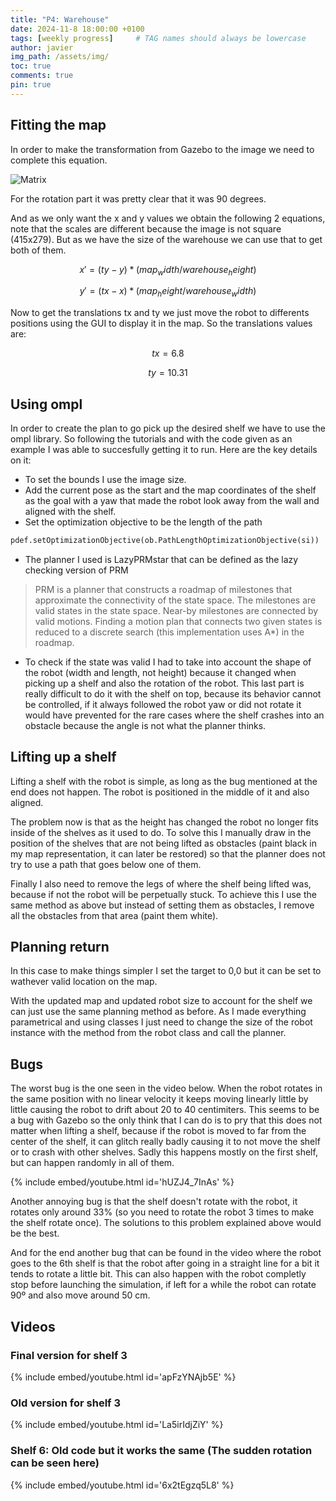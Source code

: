 ```yaml
---
title: "P4: Warehouse"
date: 2024-11-8 18:00:00 +0100
tags: [weekly progress]     # TAG names should always be lowercase
author: javier
img_path: /assets/img/
toc: true
comments: true
pin: true
---
```


## Fitting the map

In order to make the transformation from Gazebo to the image we need to complete this equation.

![Matrix](coord2pix.png)

For the rotation part it was pretty clear that it was 90 degrees.

And as we only want the x and y values we obtain the following 2 equations, note that the scales are different because the image is not square (415x279). But as we have the size of the warehouse we can use that to get both of them.

```math
x' = (ty - y) * (map_width / warehouse_height)
```

```math
y' = (tx - x) * (map_height / warehouse_width)
```

Now to get the translations tx and ty we just move the robot to differents positions using the GUI to display it in the map. So the translations values are:

```math
tx = 6.8
```

```math
ty = 10.31
```

## Using ompl

In order to create the plan to go pick up the desired shelf we have to use the ompl library. So following the tutorials and with the code given as an example I was able to succesfully getting it to run. Here are the key details on it:

* To set the bounds I use the image size.
* Add the current pose as the start and the map coordinates of the shelf as the goal with a yaw that made the robot look away from the wall and aligned with the shelf.
* Set the optimization objective to be the length of the path

```python
pdef.setOptimizationObjective(ob.PathLengthOptimizationObjective(si))
```

* The planner I used is LazyPRMstar that can be defined as the lazy checking version of PRM

>PRM is a planner that constructs a roadmap of milestones that approximate the connectivity of the state space. The milestones are valid states in the state space. Near-by milestones are connected by valid motions. Finding a motion plan that connects two given states is reduced to a discrete search (this implementation uses A*) in the roadmap.

* To check if the state was valid I had to take into account the shape of the robot (width and length, not height) because it changed when picking up a shelf and also the rotation of the robot. This last part is really difficult to do it with the shelf on top, because its behavior cannot be controlled, if it always followed the robot yaw or did not rotate it would have prevented for the rare cases where the shelf crashes into an obstacle because the angle is not what the planner thinks.

## Lifting up a shelf

Lifting a shelf with the robot is simple, as long as the bug mentioned at the end does not happen. The robot is positioned in the middle of it and also aligned.

The problem now is that as the height has changed the robot no longer fits inside of the shelves as it used to do. To solve this I manually draw in the position of the shelves that are not being lifted as obstacles (paint black in my map representation, it can later be restored) so that the planner does not try to use a path that goes below one of them.

Finally I also need to remove the legs of where the shelf being lifted was, because if not the robot will be perpetually stuck. To achieve this I use the same method as above but instead of setting them as obstacles, I remove all the obstacles from that area (paint them white).

## Planning return

In this case to make things simpler I set the target to 0,0 but it can be set to wathever valid location on the map.

With the updated map and updated robot size to account for the shelf we can just use the same planning method as before. As I made everything parametrical and using classes I just need to change the size of the robot instance with the method from the robot class and call the planner.

## Bugs

The worst bug is the one seen in the video below. When the robot rotates in the same position with no linear velocity it keeps moving linearly little by little causing the robot to drift about 20 to 40 centimiters. This seems to be a bug with Gazebo so the only think that I can do is to pry that this does not matter when lifting a shelf, because if the robot is moved to far from the center of the shelf, it can glitch really badly causing it to not move the shelf or to crash with other shelves. Sadly this happens mostly on the first shelf, but can happen randomly in all of them.

{% include embed/youtube.html id='hUZJ4_7InAs' %}

Another annoying bug is that the shelf doesn't rotate with the robot, it rotates only around 33% (so you need to rotate the robot 3 times to make the shelf rotate once). The solutions to this problem explained above would be the best.

And for the end another bug that can be found in the video where the robot goes to the 6th shelf is that the robot after going in a straight line for a bit it tends to rotate a little bit. This can also happen with the robot completly stop before launching the simulation, if left for a while the robot can rotate 90º and also move around 50 cm.

## Videos

### Final version for shelf 3

{% include embed/youtube.html id='apFzYNAjb5E' %}

### Old version for shelf 3

{% include embed/youtube.html id='La5irIdjZiY' %}

### Shelf 6: Old code but it works the same (The sudden rotation can be seen here)

{% include embed/youtube.html id='6x2tEgzq5L8' %}
